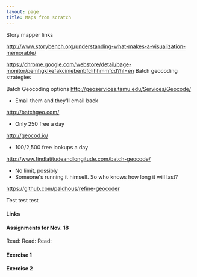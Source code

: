 ```yaml
---
layout: page
title: Maps from scratch
---
```


Story mapper links

http://www.storybench.org/understanding-what-makes-a-visualization-memorable/


https://chrome.google.com/webstore/detail/page-monitor/pemhgklkefakciniebenbfclihhmmfcd?hl=en
Batch geocoding strategies

Batch Geocoding options
http://geoservices.tamu.edu/Services/Geocode/
 * Email them and they'll email back

 http://batchgeo.com/
  * Only 250 free a day

  http://geocod.io/
  * 100/2,500 free lookups a day

http://www.findlatitudeandlongitude.com/batch-geocode/
 * No limit, possibly
 * Someone's running it himself. So who knows how long it will last?

 https://github.com/paldhous/refine-geocoder

Test test test

#### Links

#### Assignments for Nov. 18

Read:
Read: 
Read: 

#### Exercise 1

#### Exercise 2